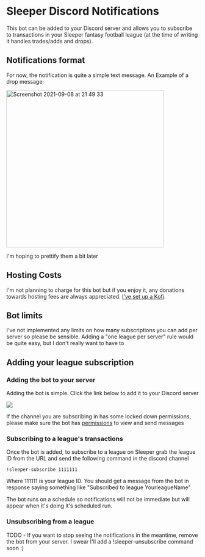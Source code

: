# Sleeper Discord Notifications

This bot can be added to your Discord server and allows you to subscribe to transactions in your Sleeper fantasy football league (at the time of writing it handles trades/adds and drops). 

## Notifications format

For now, the notification is quite a simple text message. An Example of a drop message:

<img width="412" alt="Screenshot 2021-09-08 at 21 49 33" src="https://user-images.githubusercontent.com/6845036/132583626-98d955cd-600d-49fd-ab08-c3fcf2bda0fe.png">

I'm hoping to prettify them a bit later

## Hosting Costs

I'm not planning to charge for this bot but if you enjoy it, any donations towards hosting fees are always appreciated. [I've set up a Kofi](https://ko-fi.com/christyc92).

## Bot limits

I've not implemented any limits on how many subscriptions you can add per server so please be sensible. Adding a "one league per server" rule would be quite easy, but I don't really want to have to

## Adding your league subscription

### Adding the bot to your server

Adding the bot is simple. Click the link below to add it to your Discord server

[<img src="https://user-images.githubusercontent.com/6845036/132582011-11cf086f-af8f-467f-9399-cc1211cbb0e9.png">](https://discord.com/api/oauth2/authorize?client_id=878165405728919573&scope=bot&permissions=54224170048)

If the channel you are subscribing in has some locked down permissions, please make sure the bot has [permissions](https://discord.com/developers/docs/topics/permissions) to view and send messages

### Subscribing to a league's transactions

Once the bot is added, to subscribe to a league on Sleeper grab the league ID from the URL and send the following command in the discord channel

`!sleeper-subscribe 1111111`

Where 111111 is your league ID. You should get a message from the bot in response saying something like "Subscribed to league YourleagueName"

The bot runs on a schedule so notifications will not be immediate but will appear when it's doing it's scheduled run.

### Unsubscribing from a league

TODO - If you want to stop seeing the notifications in the meantime, remove the bot from your server. I swear I'll add a !sleeper-unsubscribe command soon :)
